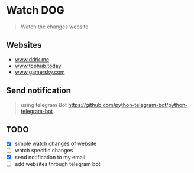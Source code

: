 # Watch DOG

> Watch the changes website

## Websites

- www.ddrk.me
- www.tophub.today
- www.gamersky.com

## Send notification

> using telegram Bot
> https://github.com/python-telegram-bot/python-telegram-bot

## TODO

- [x] simple watch changes of website
- [ ]  watch specific changes
- [x] send notification to my email
- [ ] add websites through telegram bot
